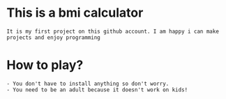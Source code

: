 # This is a bmi calculator
    It is my first project on this github account. I am happy i can make projects and enjoy programming

# How to play?
    - You don't have to install anything so don't worry.
    - You need to be an adult because it doesn't work on kids!